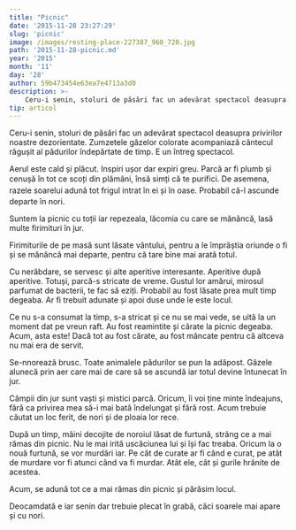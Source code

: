 ```yaml
---
title: "Picnic"
date: '2015-11-28 23:27:29'
slug: 'picnic'
image: /images/resting-place-227387_960_720.jpg
path: '2015-11-28-picnic.md'
year: '2015'
month: '11'
day: '28'
author: 59b473454e63ea7e4713a3d0
description: >-
    Ceru-i senin, stoluri de păsări fac un adevărat spectacol deasupra privirilor noastre dezorientate. Zumzetele gâzelor colorate acompaniază cântecul răgușit al pădurilor îndepărtate de timp. E un între
tip: articol
---
```

<div class="kg-card-markdown"><p>Ceru-i senin, stoluri de păsări fac un adevărat spectacol deasupra privirilor noastre dezorientate. Zumzetele gâzelor colorate acompaniază cântecul răgușit al pădurilor îndepărtate de timp. E un întreg spectacol.</p>
<p>Aerul este cald și plăcut. Inspiri ușor dar expiri greu. Parcă ar fi plumb și cenușă în tot ce scoți din plămâni, însă simți că te purifici. D<span style="line-height: 20.8px;">e </span>asemena<span style="line-height: 20.8px;">, </span><span style="line-height: 20.8px;">r</span>azele soarelui adună tot frigul intrat în ei și în oase. Probabil că-l ascunde departe în nori.</p>
<p>Suntem la picnic cu toții iar repezeala, lăcomia cu care se mănâncă, lasă multe firimituri în jur.</p>
<p>Firimiturile de pe masă sunt lăsate vântului, pentru a le împrăștia oriunde o fi și se mănâncă mai departe, pentru că tare bine mai arată totul.</p>
<p>Cu nerăbdare, se servesc și alte aperitive interesante. Aperitive după aperitive. Totuși, parcă-s stricate de vreme. Gustul lor amărui, mirosul parfumat de bacterii, te fac să eziți. Probabil au fost lăsate prea mult timp degeaba. Ar fi trebuit adunate și apoi duse unde le este locul.</p>
<p>Ce nu s-a consumat la timp, s-a stricat și ce nu se mai vede, se uită la un moment dat pe vreun raft. Au fost reamintite și cărate la picnic degeaba. Acum, asta este! Dacă tot au fost cărate, au fost mâncate pentru că altceva nu mai era de servit.</p>
<p>Se-nnorează brusc. Toate animalele pădurilor se pun la adăpost. Gâzele alunecă prin aer care mai de care să se ascundă iar totul devine întunecat în jur.</p>
<p>Câmpii din jur sunt vaști și mistici parcă. Oricum, îi voi ține minte îndeajuns, fără ca privirea mea să-i mai bată îndelungat și fără rost. Acum trebuie căutat un loc ferit, de nori și de ploaia lor rece.</p>
<p>După un timp, mâini decojite de noroiul lăsat de furtună, strâng ce a mai rămas din picnic. Nu le mai irită uscăciunea lui și își fac treaba. Oricum la o nouă furtună, se vor murdări iar. Pe cât de curate ar fi când e curat, pe atât de murdare vor fi atunci când va fi murdar.  Atât ele, cât și gurile hrănite de acestea.</p>
<p>Acum, se adună tot ce a mai rămas din picnic și părăsim locul.</p>
<p>Deocamdată e iar senin dar trebuie plecat în grabă, căci soarele mai apare și cu nori.</p>
<p> </p>
</div>
    